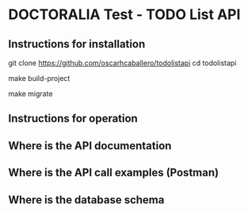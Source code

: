 # DOCTORALIA Test - TODO List API 

## Instructions for installation

git clone https://github.com/oscarhcaballero/todolistapi
cd todolistapi

make build-project

make migrate  


## Instructions for operation



## Where is the API documentation



## Where is the API call examples (Postman)



## Where is the database schema
